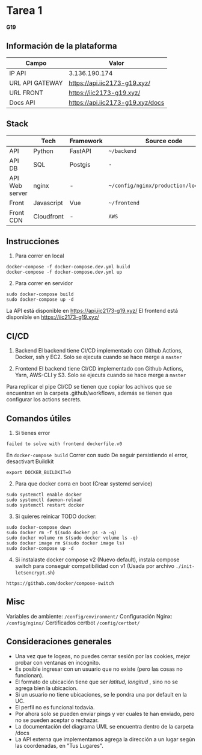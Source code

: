 # Tarea 1

**G19**

## Información de la plataforma

| Campo              | Valor                            |
| ------------------ | -------------------------------- |
| IP API             | 3.136.190.174                    |
| URL API GATEWAY    | https://api.iic2173-g19.xyz/     |
| URL FRONT          | https://iic2173-g19.xyz/         |
| Docs API           | https://api.iic2173-g19.xyz/docs |

## Stack

|                | Tech       | Framework  | Source code                            |
| -------------- | ---------- | ---------- | -------------------------------------- |
| API            | Python     | FastAPI    | `~/backend`                            |
| API DB         | SQL        | Postgis    | `-`                                    |
| API Web server | nginx      | -          | `~/config/nginx/production/local.conf` |
| Front          | Javascript | Vue        | `~/frontend`                           |
| Front CDN      | Cloudfront | -          | `AWS`                                  |

## Instrucciones

1. Para correr en local
  ```
  docker-compose -f docker-compose.dev.yml build
  docker-compose -f docker-compose.dev.yml up
  ```

2. Para correr en servidor
  ```
  sudo docker-compose build
  sudo docker-compose up -d
  ```

La API está disponible en  https://api.iic2173-g19.xyz/
El frontend está disponible en https://iic2173-g19.xyz/

## CI/CD

1. Backend
  El backend tiene CI/CD implementado con Github Actions, Docker, ssh y EC2.
  Solo se ejecuta cuando se hace merge a `master`

2. Frontend
  El backend tiene CI/CD implementado con Github Actions, Yarn, AWS-CLI y S3.
  Solo se ejecuta cuando se hace merge a `master`
  
Para replicar el pipe CI/CD se tienen que copiar los achivos que se encuentran en la carpeta .github/workflows, además se tienen que configurar los actions secrets.

## Comandos útiles
1. Si tienes error 
  ```
  failed to solve with frontend dockerfile.v0
  ```
  En `docker-compose build`
  Correr con sudo
  De seguir persistiendo el error, desactivart Buildkit
  ```
  export DOCKER_BUILDKIT=0
  ```

2. Para que docker corra en boot (Crear systemd service)
  ```
  sudo systemctl enable docker
  sudo systemctl daemon-reload
  sudo systemctl restart docker
  ```

3. Si quieres reinicar TODO docker:
  ```
  sudo docker-compose down
  sudo docker rm -f $(sudo docker ps -a -q)
  sudo docker volume rm $(sudo docker volume ls -q)
  sudo docker image rm $(sudo docker image ls)
  sudo docker-compose up -d
  ```

4. Si instalaste docker compose v2 (Nuevo default), instala compose switch para conseguir compatibilidad con v1 (Usada por archivo `./init-letsencrypt.sh`)
  ```
  https://github.com/docker/compose-switch
  ```

## Misc
Variables de ambiente: `/config/environment/`
Configuración Nginx: `/config/nginx/`
Certificados certbot `/config/certbot/`


## Consideraciones generales
 * Una vez que te logeas, no puedes cerrar sesión por las cookies, mejor probar con ventanas en incognito.
 * Es posible ingresar con un usuario que no existe (pero las cosas no funcionan).
 * El formato de ubicación tiene que ser *latitud, longitud* , sino no se agrega bien la ubicacion.
 * Si un usuario no tiene ubicaciones, se le pondra una por default en la UC.
 * El perfil no es funcional todavia.
 * Por ahora solo se pueden enviar pings y ver cuales te han enviado, pero no se pueden aceptar o rechazar.
 * La documentación del diagrama UML se encuentra dentro de la carpeta /docs
 * La API externa que implementamos agrega la dirección a un lugar según las coordenadas, en "Tus Lugares".

